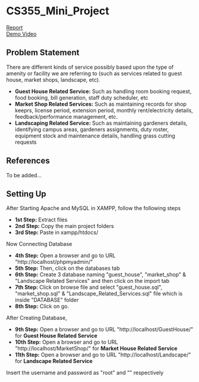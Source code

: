 # CS355_Mini_Project

[Report](https://docs.google.com/document/d/15Rd2eKwp4C4y-Z0C8kYFZRws0Yv6o9zlW0nyoor269U/edit?usp=sharing) <br /> 
[Demo Video](https://drive.google.com/file/d/1poRH4IyNf_sbb4NMw9iq-1fpz9WsCn5W/view?usp=sharing)


## Problem Statement
There are different kinds of service possibly based upon the type of amenity or facility we are referring to (such as services related to guest house, market shops, landscape, etc).

- **Guest House Related Service:** Such as handling room booking request, food booking, bill generation, staff duty scheduler, etc
- **Market Shop Related Services:** Such as maintaining records for shop keeprs, license period, extension period, monthly rent/electricity details, feedback/performance management, etc.
- **Landscaping Related Service:** Such as maintaining gardeners details, identifying campus areas, gardeners assignments, duty roster, equipment stock and maintenance details, handling grass cutting requests

## References
To be added...

## Setting Up
After Starting Apache and MySQL in XAMPP, follow the following steps

- **1st Step:** Extract files
- **2nd Step:** Copy the main project folders
- **3rd Step:** Paste in xampp/htdocs/

Now Connecting Database

- **4th Step:** Open a browser and go to URL "http://localhost/phpmyadmin/"
- **5th Step:** Then, click on the databases tab
- **6th Step:** Create 3 database naming "guest_house", "market_shop" & "Landscape Related Services" and then click on the import tab
- **7th Step:** Click on browse file and select "guest_house.sql", "market_shop.sql" & "Landscape_Related_Services.sql" file which is inside "DATABASE" folder
- **8th Step:** Click on go.

After Creating Database,

- **9th Step:** Open a browser and go to URL "http://localhost/GuestHouse/" for **Guest House Related Service**
- **10th Step:** Open a browser and go to URL "http://localhost/MarketShop/" for **Market House Related Service**
- **11th Step:** Open a browser and go to URL "http://localhost/Landscape/" for **Landscape Related Service**

Insert the username and password as "root" and "" respectively
